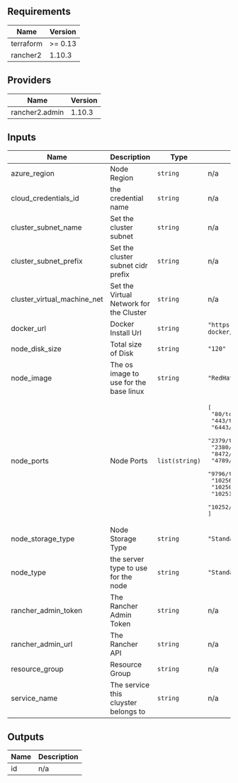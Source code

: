 ## Requirements

| Name | Version |
|------|---------|
| terraform | >= 0.13 |
| rancher2 | 1.10.3 |

## Providers

| Name | Version |
|------|---------|
| rancher2.admin | 1.10.3 |

## Inputs

| Name | Description | Type | Default | Required |
|------|-------------|------|---------|:--------:|
| azure\_region | Node Region | `string` | n/a | yes |
| cloud\_credentials\_id | the credential name | `string` | n/a | yes |
| cluster\_subnet\_name | Set the cluster subnet | `string` | n/a | yes |
| cluster\_subnet\_prefix | Set the cluster subnet cidr prefix | `string` | n/a | yes |
| cluster\_virtual\_machine\_net | Set the Virtual Network for the Cluster | `string` | n/a | yes |
| docker\_url | Docker Install Url | `string` | `"https://releases.rancher.com/install-docker/19.03.sh"` | no |
| node\_disk\_size | Total size of Disk | `string` | `"120"` | no |
| node\_image | The os image to use for the base linux | `string` | `"RedHat:RHEL:7-LVM:latest"` | no |
| node\_ports | Node Ports | `list(string)` | <pre>[<br>  "80/tcp",<br>  "443/tcp",<br>  "6443/tcp",<br>  "2379/tcp",<br>  "2380/tcp",<br>  "8472/udp",<br>  "4789/udp",<br>  "9796/tcp",<br>  "10256/tcp",<br>  "10250/tcp",<br>  "10251/tcp",<br>  "10252/tcp"<br>]</pre> | no |
| node\_storage\_type | Node Storage Type | `string` | `"Standard_LRS"` | no |
| node\_type | the server type to use for the node | `string` | `"Standard_D1_v2"` | no |
| rancher\_admin\_token | The Rancher Admin Token | `string` | n/a | yes |
| rancher\_admin\_url | The Rancher API | `string` | n/a | yes |
| resource\_group | Resource Group | `string` | n/a | yes |
| service\_name | The service this cluyster belongs to | `string` | n/a | yes |

## Outputs

| Name | Description |
|------|-------------|
| id | n/a |

